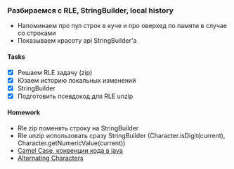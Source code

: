 ### Разбираемся с RLE, StringBuilder, local history

- Напоминаем про пул строк в куче и про оверхед по памяти в случае со строками
- Показываем красоту api StringBuilder'a


#### Tasks

- [x] Решаем RLE задачу (zip)
- [x] Юзаем историю локальных изменений
- [x] StringBuilder
- [x] Подготовить псевдокод для RLE unzip

#### Homework

- Rle zip поменять строку на StringBuilder
- Rle unzip использовать сразу StringBuilder (Character.isDigit(current), Character.getNumericValue(current))
- [Camel Case, конвенции кода в java](https://comaqa.gitbook.io/java-automation/stil-napisaniya-koda/konvenciya-imenovaniya)
- [Alternating Characters](https://www.hackerrank.com/challenges/alternating-characters/problem?h_l=interview&playlist_slugs%5B%5D=interview-preparation-kit&playlist_slugs%5B%5D=strings)